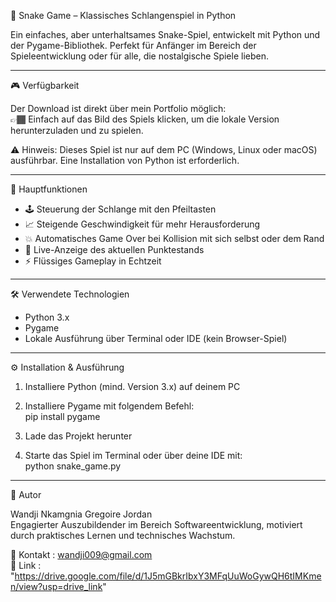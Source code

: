 🐍 Snake Game – Klassisches Schlangenspiel in Python

Ein einfaches, aber unterhaltsames Snake-Spiel, entwickelt mit Python und der Pygame-Bibliothek. Perfekt für Anfänger im Bereich der Spieleentwicklung oder für alle, die nostalgische Spiele lieben.

---

🎮 Verfügbarkeit

Der Download ist direkt über mein Portfolio möglich:  
👉🏾 Einfach auf das Bild des Spiels klicken, um die lokale Version herunterzuladen und zu spielen.

⚠ Hinweis: Dieses Spiel ist nur auf dem PC (Windows, Linux oder macOS) ausführbar. Eine Installation von Python ist erforderlich.

---

🚀 Hauptfunktionen

- 🕹 Steuerung der Schlange mit den Pfeiltasten  
- 📈 Steigende Geschwindigkeit für mehr Herausforderung  
- 💥 Automatisches Game Over bei Kollision mit sich selbst oder dem Rand  
- 🧮 Live-Anzeige des aktuellen Punktestands  
- ⚡ Flüssiges Gameplay in Echtzeit  

---

🛠 Verwendete Technologien

- Python 3.x  
- Pygame  
- Lokale Ausführung über Terminal oder IDE (kein Browser-Spiel)

---

⚙ Installation & Ausführung

1. Installiere Python (mind. Version 3.x) auf deinem PC

2. Installiere Pygame mit folgendem Befehl:  
   pip install pygame  
3. Lade das Projekt herunter  
4. Starte das Spiel im Terminal oder über deine IDE mit:  
   python snake_game.py

---

👤 Autor

Wandji Nkamgnia Gregoire Jordan  
Engagierter Auszubildender im Bereich Softwareentwicklung, motiviert durch praktisches Lernen und technisches Wachstum.

📧 Kontakt : wandji009@gmail.com  
🔗 Link : "https://drive.google.com/file/d/1J5mGBkrIbxY3MFqUuWoGywQH6tIMKmen/view?usp=drive_link"
